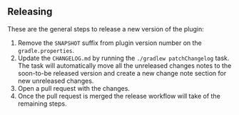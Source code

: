 ## Releasing

These are the general steps to release a new version of the plugin:

1. Remove the `SNAPSHOT` suffix from plugin version number on the `gradle.properties`.
2. Update the `CHANGELOG.md` by running the `./gradlew patchChangelog` task. The task will automatically move all
the unreleased changes notes to the soon-to-be released version and create a new change note section for new unreleased changes.
3. Open a pull request with the changes.
4. Once the pull request is merged the release workflow will take of the remaining steps.
